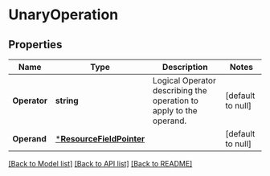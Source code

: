 # UnaryOperation

## Properties
Name | Type | Description | Notes
------------ | ------------- | ------------- | -------------
**Operator** | **string** | Logical Operator describing the operation to apply to the operand. | [default to null]
**Operand** | [***ResourceFieldPointer**](ResourceFieldPointer.md) |  | [default to null]

[[Back to Model list]](../README.md#documentation-for-models) [[Back to API list]](../README.md#documentation-for-api-endpoints) [[Back to README]](../README.md)


